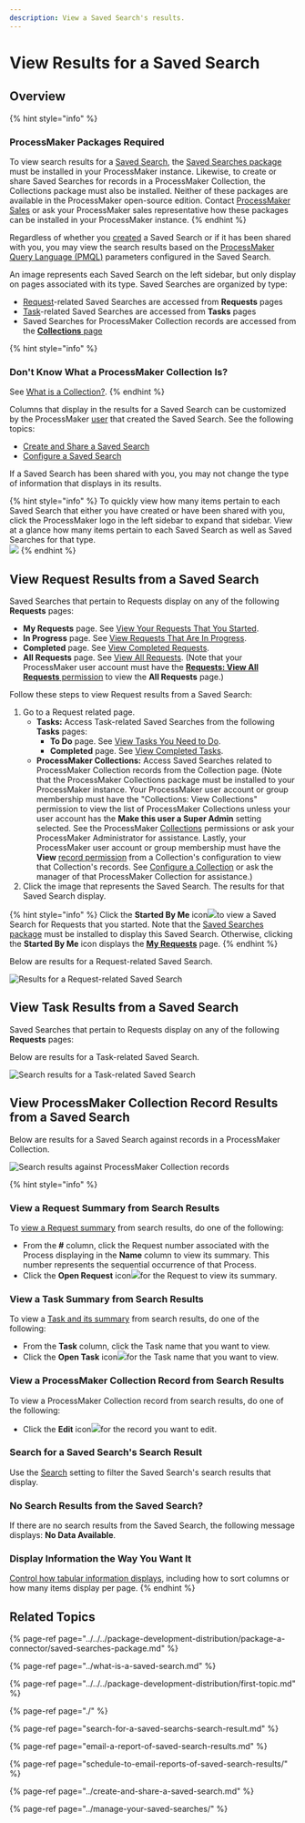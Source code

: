 ```yaml
---
description: View a Saved Search's results.
---
```


# View Results for a Saved Search

## Overview

{% hint style="info" %}
### ProcessMaker Packages Required

To view search results for a [Saved Search](../what-is-a-saved-search.md), the [Saved Searches package](../../../package-development-distribution/package-a-connector/saved-searches-package.md) must be installed in your ProcessMaker instance. Likewise, to create or share Saved Searches for records in a ProcessMaker Collection, the Collections package must also be installed. Neither of these packages are available in the ProcessMaker open-source edition. Contact [ProcessMaker Sales](mailto:sales@processmaker.com) or ask your ProcessMaker sales representative how these packages can be installed in your ProcessMaker instance.
{% endhint %}

Regardless of whether you [created](../create-and-share-a-saved-search.md) a Saved Search or if it has been shared with you, you may view the search results based on the [ProcessMaker Query Language \(PMQL\)](../../search-processmaker-data-using-pmql.md) parameters configured in the Saved Search.

An image represents each Saved Search on the left sidebar, but only display on pages associated with its type. Saved Searches are organized by type:

* [Request](../../requests/what-is-a-request.md)-related Saved Searches are accessed from **Requests** pages
* [Task](../../task-management/what-is-a-task.md)-related Saved Searches are accessed from **Tasks** pages
* Saved Searches for ProcessMaker Collection records are accessed from the [**Collections** page](../../../collections/manage-collections/view-collections.md#view-all-collections)

{% hint style="info" %}
### Don't Know What a ProcessMaker Collection Is?

See [What is a Collection?](../../../collections/what-is-a-collection.md).
{% endhint %}

Columns that display in the results for a Saved Search can be customized by the ProcessMaker [user](../../../processmaker-administration/add-users/what-is-a-user.md) that created the Saved Search. See the following topics:

* [Create and Share a Saved Search](../create-and-share-a-saved-search.md)
* [Configure a Saved Search](../manage-your-saved-searches/configure-a-saved-search.md)

If a Saved Search has been shared with you, you may not change the type of information that displays in its results.

{% hint style="info" %}
To quickly view how many items pertain to each Saved Search that either you have created or have been shared with you, click the ProcessMaker logo in the left sidebar to expand that sidebar. View at a glance how many items pertain to each Saved Search as well as Saved Searches for that type.  
![](../../../.gitbook/assets/expanded-sidebar-processmaker-logo-saved-search-package.png) 
{% endhint %}

## View Request Results from a Saved Search

Saved Searches that pertain to Requests display on any of the following **Requests** pages:

* **My Requests** page. See [View Your Requests That You Started](../../requests/view-started-requests.md#view-your-requests).
* **In Progress** page. See [View Requests That Are In Progress](../../requests/view-in-progress-requests.md#view-in-progress-requests-in-which-you-are-participating).
* **Completed** page. See [View Completed Requests](../../requests/view-completed-requests.md#view-completed-requests-in-which-you-participated).
* **All Requests** page. See [View All Requests](../../requests/view-all-requests.md#view-all-requests-in-your-organization). \(Note that your ProcessMaker user account must have the [**Requests: View All Requests** permission](../../../processmaker-administration/permission-descriptions-for-users-and-groups.md#requests) to view the **All Requests** page.\)

Follow these steps to view Request results from a Saved Search:

1. Go to a Request related page. 
   * **Tasks:** Access Task-related Saved Searches from the following **Tasks** pages:
     * **To Do** page. See [View Tasks You Need to Do](../../task-management/view-tasks-you-need-to-do.md).
     * **Completed** page. See [View Completed Tasks](../../task-management/view-completed-tasks.md).
   * **ProcessMaker Collections:** Access Saved Searches related to ProcessMaker Collection records from the Collection page. \(Note that the ProcessMaker Collections package must be installed to your ProcessMaker instance. Your ProcessMaker user account or group membership must have the "Collections: View Collections" permission to view the list of ProcessMaker Collections unless your user account has the **Make this user a Super Admin** setting selected. See the ProcessMaker [Collections](../../../processmaker-administration/permission-descriptions-for-users-and-groups.md#collections) permissions or ask your ProcessMaker Administrator for assistance. Lastly, your ProcessMaker user account or group membership must have the **View** [record permission](../../../collections/manage-collections/configure-a-collection.md#configure-record-permissions-for-processmaker-users) from a Collection's configuration to view that Collection's records. See [Configure a Collection](../../../collections/manage-collections/configure-a-collection.md#configure-a-processmaker-collection) or ask the manager of that ProcessMaker Collection for assistance.\)
2. Click the image that represents the Saved Search. The results for that Saved Search display.

{% hint style="info" %}
Click the **Started By Me** icon![](../../../.gitbook/assets/started-by-me-icon-requests.png)to view a Saved Search for Requests that you started. Note that the [Saved Searches package](../../../package-development-distribution/package-a-connector/saved-searches-package.md) must be installed to display this Saved Search. Otherwise, clicking the **Started By Me** icon displays the [**My Requests**](../../requests/view-started-requests.md) page.
{% endhint %}

Below are results for a Request-related Saved Search.

![Results for a Request-related Saved Search](../../../.gitbook/assets/request-saved-search-package.png)

## View Task Results from a Saved Search

Saved Searches that pertain to Requests display on any of the following **Requests** pages:

Below are results for a Task-related Saved Search.

![Search results for a Task-related Saved Search](../../../.gitbook/assets/task-saved-search-package.png)

## View ProcessMaker Collection Record Results from a Saved Search

Below are results for a Saved Search against records in a ProcessMaker Collection.

![Search results against ProcessMaker Collection records](../../../.gitbook/assets/collections-saved-search-package.png)

{% hint style="info" %}
### View a Request Summary from Search Results

To [view a Request summary](../../requests/request-details/) from search results, do one of the following:

* From the **\#** column, click the Request number associated with the Process displaying in the **Name** column to view its summary. This number represents the sequential occurrence of that Process.
* Click the **Open Request** icon![](../../../.gitbook/assets/open-request-icon-requests.png)for the Request to view its summary.

### View a Task Summary from Search Results

To view a [Task and its summary](../../task-management/view-a-task-summary.md#summary-for-an-assigned-task) from search results, do one of the following:

* From the **Task** column, click the Task name that you want to view.
* Click the **Open Task** icon![](../../../.gitbook/assets/open-request-icon-requests.png)for the Task name that you want to view.

### View a ProcessMaker Collection Record from Search Results

To view a ProcessMaker Collection record from search results, do one of the following:

* Click the **Edit** icon![](../../../.gitbook/assets/edit-icon.png)for the record you want to edit.

### Search for a Saved Search's Search Result

Use the [Search](search-for-a-saved-searchs-search-result.md) setting to filter the Saved Search's search results that display.

### No Search Results from the Saved Search?

If there are no search results from the Saved Search, the following message displays: **No Data Available**.

### Display Information the Way You Want It

[Control how tabular information displays](../../control-how-requests-display-in-a-tab.md), including how to sort columns or how many items display per page.
{% endhint %}

## Related Topics

{% page-ref page="../../../package-development-distribution/package-a-connector/saved-searches-package.md" %}

{% page-ref page="../what-is-a-saved-search.md" %}

{% page-ref page="../../../package-development-distribution/first-topic.md" %}

{% page-ref page="./" %}

{% page-ref page="search-for-a-saved-searchs-search-result.md" %}

{% page-ref page="email-a-report-of-saved-search-results.md" %}

{% page-ref page="schedule-to-email-reports-of-saved-search-results/" %}

{% page-ref page="../create-and-share-a-saved-search.md" %}

{% page-ref page="../manage-your-saved-searches/" %}

